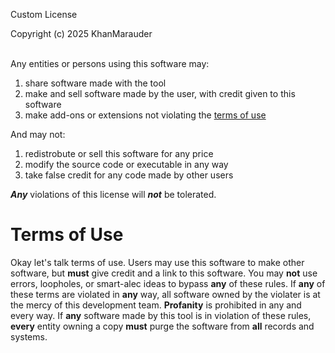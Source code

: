 Custom License

Copyright (c) 2025 KhanMarauder

</br>
Any entities or persons using this software may:
<ol>
  <li>share software made with the tool</li>
  <li>make and sell software made by the user, with credit given to this software</li>
  <li>make add-ons or extensions not violating the <a href="https://github.com/KhanMarauder/Jompatibility/edit/main/LICENSE#terms-of-use">terms of use</a></li>
</ol>
And may not:
<ol>
  <li>redistrobute or sell this software for any price</li>
  <li>modify the source code or executable in any way</li>
  <li>take false credit for any code made by other users</li>
</ol>

***Any*** violations of this license will ***not*** be tolerated.

<h1>Terms of Use</h1>
<p>Okay let's talk terms of use. Users may use this software to make other software, but <strong>must</strong> give credit and a link to this software. You may <strong>not</strong> use errors, loopholes, or smart-alec ideas to bypass <strong>any</strong> of these rules. If <strong>any</strong> of these terms are violated in <strong>any</strong> way, all software owned by the violater is at the mercy of this development team. <strong>Profanity</strong> is prohibited in any and every way. If <strong>any</strong> software made by this tool is in violation of these rules, <strong>every</strong> entity owning a copy <strong>must</strong> purge the software from <strong>all</strong> records and systems.</p>
